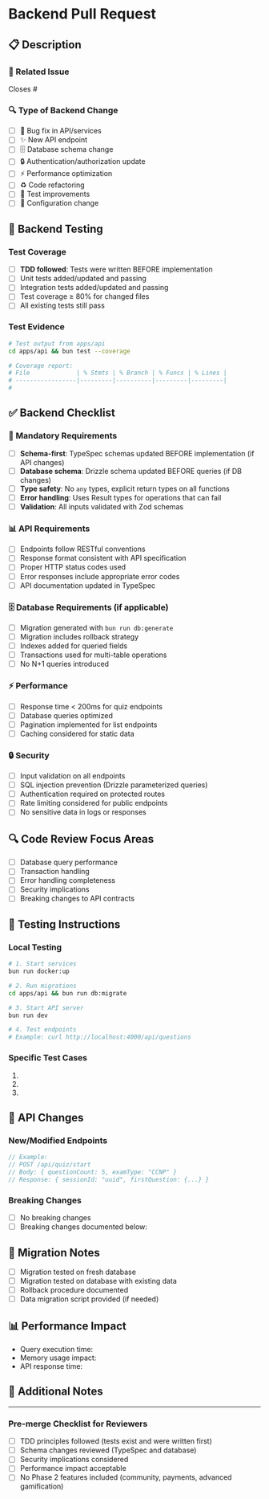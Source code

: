 # Backend Pull Request

## 📋 Description

<!-- Provide a brief description of the backend changes in this PR -->

### 🎯 Related Issue

<!-- Link to the issue this PR addresses -->
Closes #

### 🔍 Type of Backend Change

<!-- Check all that apply -->
- [ ] 🐛 Bug fix in API/services
- [ ] ✨ New API endpoint
- [ ] 🗄️ Database schema change
- [ ] 🔒 Authentication/authorization update
- [ ] ⚡ Performance optimization
- [ ] ♻️ Code refactoring
- [ ] 🧪 Test improvements
- [ ] 🔧 Configuration change

## 🧪 Backend Testing

### Test Coverage
- [ ] **TDD followed**: Tests were written BEFORE implementation
- [ ] Unit tests added/updated and passing
- [ ] Integration tests added/updated and passing
- [ ] Test coverage ≥ 80% for changed files
- [ ] All existing tests still pass

### Test Evidence
```bash
# Test output from apps/api
cd apps/api && bun test --coverage

# Coverage report:
# File             | % Stmts | % Branch | % Funcs | % Lines |
# -----------------|---------|----------|---------|---------|
# 
```

## ✅ Backend Checklist

### 🚨 Mandatory Requirements
- [ ] **Schema-first**: TypeSpec schemas updated BEFORE implementation (if API changes)
- [ ] **Database schema**: Drizzle schema updated BEFORE queries (if DB changes)
- [ ] **Type safety**: No `any` types, explicit return types on all functions
- [ ] **Error handling**: Uses Result types for operations that can fail
- [ ] **Validation**: All inputs validated with Zod schemas

### 📊 API Requirements
- [ ] Endpoints follow RESTful conventions
- [ ] Response format consistent with API specification
- [ ] Proper HTTP status codes used
- [ ] Error responses include appropriate error codes
- [ ] API documentation updated in TypeSpec

### 🗄️ Database Requirements (if applicable)
- [ ] Migration generated with `bun run db:generate`
- [ ] Migration includes rollback strategy
- [ ] Indexes added for queried fields
- [ ] Transactions used for multi-table operations
- [ ] No N+1 queries introduced

### ⚡ Performance
- [ ] Response time < 200ms for quiz endpoints
- [ ] Database queries optimized
- [ ] Pagination implemented for list endpoints
- [ ] Caching considered for static data

### 🔒 Security
- [ ] Input validation on all endpoints
- [ ] SQL injection prevention (Drizzle parameterized queries)
- [ ] Authentication required on protected routes
- [ ] Rate limiting considered for public endpoints
- [ ] No sensitive data in logs or responses

## 🔍 Code Review Focus Areas

<!-- Highlight specific areas that need careful review -->
- [ ] Database query performance
- [ ] Transaction handling
- [ ] Error handling completeness
- [ ] Security implications
- [ ] Breaking changes to API contracts

## 🚀 Testing Instructions

### Local Testing
```bash
# 1. Start services
bun run docker:up

# 2. Run migrations
cd apps/api && bun run db:migrate

# 3. Start API server
bun run dev

# 4. Test endpoints
# Example: curl http://localhost:4000/api/questions
```

### Specific Test Cases
<!-- List specific scenarios to test -->
1. 
2. 
3. 

## 📝 API Changes

### New/Modified Endpoints
<!-- Document any API changes -->
```typescript
// Example:
// POST /api/quiz/start
// Body: { questionCount: 5, examType: "CCNP" }
// Response: { sessionId: "uuid", firstQuestion: {...} }
```

### Breaking Changes
<!-- List any breaking changes to existing APIs -->
- [ ] No breaking changes
- [ ] Breaking changes documented below:

## 🔄 Migration Notes

<!-- For database changes -->
- [ ] Migration tested on fresh database
- [ ] Migration tested on database with existing data
- [ ] Rollback procedure documented
- [ ] Data migration script provided (if needed)

## 📊 Performance Impact

<!-- Include performance metrics if relevant -->
- Query execution time:
- Memory usage impact:
- API response time:

## 💬 Additional Notes

<!-- Any additional context for reviewers -->

---

### Pre-merge Checklist for Reviewers
- [ ] TDD principles followed (tests exist and were written first)
- [ ] Schema changes reviewed (TypeSpec and database)
- [ ] Security implications considered
- [ ] Performance impact acceptable
- [ ] No Phase 2 features included (community, payments, advanced gamification)